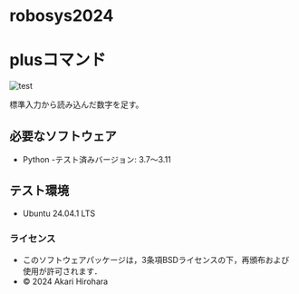 # robosys2024

# plusコマンド
![test](https://github.com/okowa42/robosys2024/actions/workflows/test.yml/badge.svg)

標準入力から読み込んだ数字を足す。

## 必要なソフトウェア
- Python
    -テスト済みバージョン: 3.7～3.11

## テスト環境
- Ubuntu 24.04.1 LTS

### ライセンス
- このソフトウェアパッケージは，3条項BSDライセンスの下，再頒布および使用が許可されます．
- © 2024 Akari Hirohara

